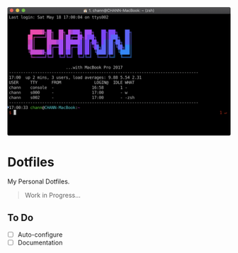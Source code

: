 ![screenshot](assets/img/terminal.png)

# Dotfiles
My Personal Dotfiles.

> Work in Progress...

## To Do
- [ ] Auto-configure
- [ ] Documentation
